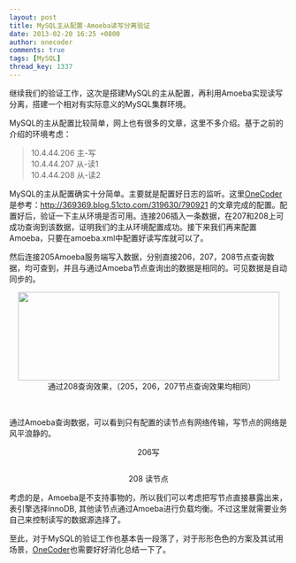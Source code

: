 ```yaml
---
layout: post
title: MySQL主从配置-Amoeba读写分离验证
date: 2013-02-20 16:25 +0800
author: onecoder
comments: true
tags: [MySQL]
thread_key: 1337
---
```

<p>
	继续我们的验证工作，这次是搭建MySQL的主从配置，再利用Amoeba实现读写分离，搭建一个相对有实际意义的MySQL集群环境。</p>
<p>
	MySQL的主从配置比较简单，网上也有很多的文章，这里不多介绍。基于之前的介绍的环境考虑：</p>
<blockquote>
	<p>
		10.4.44.206 主-写<br />
		10.4.44.207 从-读1<br />
		10.4.44.208 从-读2</p>
</blockquote>
<p>
	MySQL的主从配置确实十分简单。主要就是配置好日志的监听。这里<a href="http://www.coderli.com">OneCoder</a>是参考：<a href="http://369369.blog.51cto.com/319630/790921">http://369369.blog.51cto.com/319630/790921</a> 的文章完成的配置。配置好后，验证一下主从环境是否可用。连接206插入一条数据，在207和208上可成功查询到该数据，证明我们的主从环境配置成功。接下来我们再来配置Amoeba，只要在amoeba.xml中配置好读写库就可以了。</p>
<p>
	然后连接205Amoeba服务端写入数据，分别直接206，207，208节点查询数据，均可查到，并且与通过Amoeba节点查询出的数据是相同的。可见数据是自动同步的。</p>
<p style="text-align: center;">
	<img alt="" src="http://onecoder.qiniudn.com/8wuliao/CEJ8GOdg/vG5R4.jpg" style="width: 473px; height: 160px;" /><br />
	&nbsp;&nbsp; 通过208查询效果，（205，206，207节点查询效果均相同）</p>
<p>
	&nbsp;</p>
<p>
	通过Amoeba查询数据，可以看到只有配置的读节点有网络传输，写节点的网络是风平浪静的。</p>
<p style="text-align: center;">
	<img alt="" src="http://onecoder.qiniudn.com/8wuliao/CEJ8GzOd/KyLOd.jpg" /><br />
	206写</p>
<p style="text-align: center;">
	<img alt="" src="http://onecoder.qiniudn.com/8wuliao/CEJ8V2SK/e1ntA.jpg" /></p>
<p style="text-align: center;">
	<span style="text-align: center;">208 读节点</span></p>
<p>
	考虑的是，Amoeba是不支持事物的，所以我们可以考虑把写节点直接暴露出来，表引擎选择InnoDB, 其他读节点通过Amoeba进行负载均衡。不过这里就需要业务自己来控制读写的数据源选择了。</p>
<p>
	至此，对于MySQL的验证工作也基本告一段落了，对于形形色色的方案及其试用场景，<a href="http://www.coderli.com">OneCoder</a>也需要好好消化总结一下了。</p>

